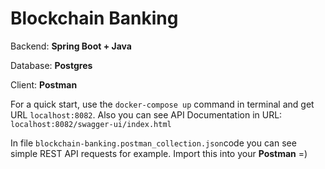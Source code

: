 <h1>Blockchain Banking</h1>


<p>Backend: <strong>Spring Boot + Java</strong></p>
<p>Database: <strong>Postgres</strong></p>
<p>Client: <strong>Postman</strong></p>


<p>For a quick start, use the <code>docker-compose up</code> command in terminal
and get URL <code>localhost:8082</code>. Also you can see API Documentation in URL: 
<code>localhost:8082/swagger-ui/index.html</code></p>

<p>In file <code>blockchain-banking.postman_collection.json</code>code you can see 
simple REST API requests for example. Import this into your <strong>Postman</strong> =)</p>
